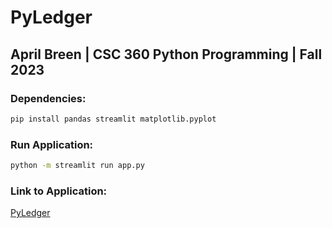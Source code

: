 # PyLedger

## April Breen | CSC 360 Python Programming | Fall 2023

### Dependencies:

```bash
pip install pandas streamlit matplotlib.pyplot
```

### Run Application:

```bash
python -m streamlit run app.py
```

### Link to Application:

[PyLedger](https://pyledger.streamlit.app/)
